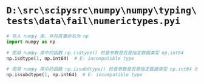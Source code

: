 # `D:\src\scipysrc\numpy\numpy\typing\tests\data\fail\numerictypes.pyi`

```py
# 导入 numpy 库，并将其重命名为 np
import numpy as np

# 使用 numpy 库中的函数 np.isdtype() 检查参数是否是指定数据类型 np.int64
np.isdtype(1, np.int64)  # E: incompatible type

# 使用 numpy 库中的函数 np.issubdtype() 检查参数是否是指定数据类型 np.int64 的子类型
np.issubdtype(1, np.int64)  # E: incompatible type
```